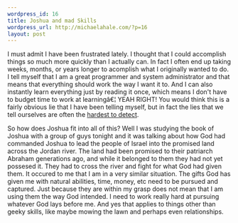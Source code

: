 ```yaml
--- 
wordpress_id: 16
title: Joshua and mad Skills
wordpress_url: http://michaelahale.com/?p=16
layout: post
---
```

I must admit I have been frustrated lately.  I thought that I could accomplish things so much more quickly than I actually can.  In fact I often end up taking weeks, months, or years longer to acomplish what I originally wanted to do.  I tell myself that I am a great programmer and system administrator and that means that everything should work the way I want it to.  And I can also instantly learn everything just by reading it once, which means I don't have to budget time to work at learningâ€¦  YEAH RIGHT!  You would think this is a fairly obvious lie that I have been telling myself, but in fact the lies that we tell ourselves are often the <a href="http://www.studylight.org/desk/?query=mt+7:3&t=nas&st=1&new=1&sr=1&sc=1&l=en">hardest to detect</a>.  

So how does Joshua fit into all of this?  Well I was studying the book of Joshua with a group of guys tonight and it was talking about how God had commanded Joshua to lead the people of Israel into the promised land across the Jordan river.  The land had been promised to their patriarch Abraham generations ago, and while it belonged to them they had not yet possesed it.  They had to cross the river and fight for what God had given them.  It occured to me that I am in a very similar situation.  The gifts God has given me with natural abilities, time, money, etc need to be pursued and captured.  Just because they are within my grasp does not mean that I am using them the way God intended.  I need to work really hard at pursuing whatever God lays before me.  And yes that applies to things other than geeky skills, like maybe mowing the lawn and perhaps even relationships.
